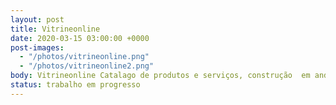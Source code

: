```yaml
---
layout: post
title: Vitrineonline
date: 2020-03-15 03:00:00 +0000
post-images:
  - "/photos/vitrineonline.png"
  - "/photos/vitrineonline2.png"
body: Vitrineonline Catalago de produtos e serviços, construção  em andamento.
status: trabalho em progresso
---
```

